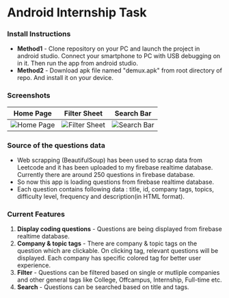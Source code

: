 # Android Internship Task
### Install Instructions
* **Method1** - Clone repository on your PC and launch the project in android studio. Connect your smartphone to PC with USB debugging on in it. Then run the app from android studio.
* **Method2** - Download apk file named "demux.apk" from root directory of repo. And install it on your device.

### Screenshots
Home Page | Filter Sheet | Search Bar                 
:-------------------------:|:-------------------------:|:-------------------------:
![Home Page](https://github.com/divyeshvala/demux/blob/main/screenshots/home.jpg?raw=true "Home Page")|![Filter Sheet](https://github.com/divyeshvala/demux/blob/main/screenshots/filter.jpg?raw=true "Filter Sheet")|![Search Bar](https://github.com/divyeshvala/demux/blob/main/screenshots/search.jpg?raw=true "Search Bar")

### Source of the questions data
* Web scrapping (BeautifulSoup) has been used to scrap data from Leetcode and it has been uploaded to my firebase realtime database. Currently there are around 250 questions in firebase database.
* So now this app is loading questions from firebase realtime database.
* Each question contains following data : title, id, company tags, topics, difficulty level, frequency and description(in HTML format).

### Current Features
1. **Display coding questions** - Questions are being displayed from firebase realtime database.
2. **Company & topic tags** - There are company & topic tags on the question which are clickable. On clicking tag, relevant questions will be displayed. Each company has specific colored tag for better user experience.
3. **Filter** - Questions can be filtered based on single or mutliple companies and other general tags like College, Offcampus, Internship, Full-time etc.
4. **Search** - Questions can be searched based on title and tags.
